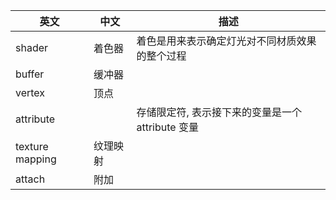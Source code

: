 | 英文            | 中文     | 描述                                              |
| --------------- | -------- | ------------------------------------------------- |
| shader          | 着色器   | 着色是用来表示确定灯光对不同材质效果的整个过程    |
| buffer          | 缓冲器   |                                                   |
| vertex          | 顶点     |                                                   |
| attribute       |          | 存储限定符, 表示接下来的变量是一个 attribute 变量 |
| texture mapping | 纹理映射 |                                                   |
| attach          | 附加     |                                                   |
